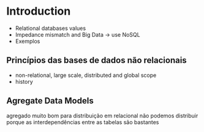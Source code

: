 # Introduction

- Relational databases values
- Impedance mismatch and Big Data -> use NoSQL
- Exemplos

## Princípios das bases de dados não relacionais

- non-relational, large scale, distributed and global scope
- history

## Agregate Data Models

agregado muito bom para distribuição
em relacional não podemos distribuir porque as interdependências entre as tabelas são bastantes
